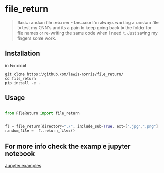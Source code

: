 # file_return

> Basic random file returner - becuase I'm always wanting a random file to test my CNN's and its a pain to keep going back to the folder for file names or re-writing the same code when I need it. Just saving my fingers some work.


## Installation 

in terminal 

```
git clone https://github.com/lewis-morris/file_return/
cd file_return
pip install -e .

```

## Usage

```python

from FileReturn import file_return


fl = file_return(directory="./", include_sub=True, ext=[".jpg",".png"], return_list=False )
random_file =  fl.return_files()

```

## For more info check the example jupyter notebook

[Jupyter examples](./examples.ipynb)
